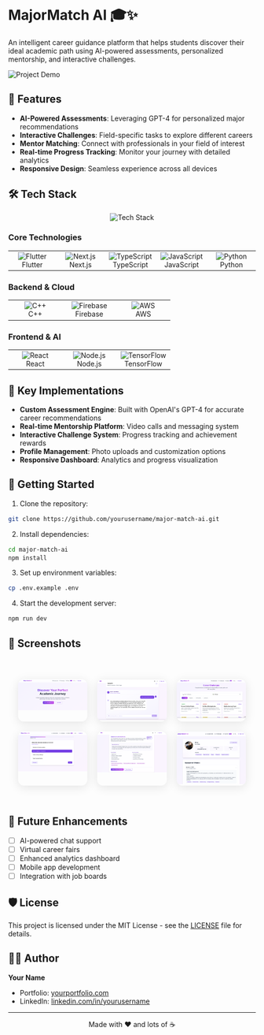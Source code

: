 # MajorMatch AI 🎓✨

An intelligent career guidance platform that helps students discover their ideal academic path using AI-powered assessments, personalized mentorship, and interactive challenges.

![Project Demo](demo.gif)

## 🚀 Features

- **AI-Powered Assessments**: Leveraging GPT-4 for personalized major recommendations
- **Interactive Challenges**: Field-specific tasks to explore different careers
- **Mentor Matching**: Connect with professionals in your field of interest
- **Real-time Progress Tracking**: Monitor your journey with detailed analytics
- **Responsive Design**: Seamless experience across all devices

## 🛠 Tech Stack

<div align="center">
  <img src="https://skillicons.dev/icons?i=flutter,nextjs,ts,js,python,cpp,firebase,aws,react,nodejs,tensorflow" alt="Tech Stack" />
</div>

### Core Technologies

<table>
  <tr>
    <td align="center" width="96">
      <img src="https://skillicons.dev/icons?i=flutter" width="48" height="48" alt="Flutter" />
      <br>Flutter
    </td>
    <td align="center" width="96">
      <img src="https://skillicons.dev/icons?i=nextjs" width="48" height="48" alt="Next.js" />
      <br>Next.js
    </td>
    <td align="center" width="96">
      <img src="https://skillicons.dev/icons?i=ts" width="48" height="48" alt="TypeScript" />
      <br>TypeScript
    </td>
    <td align="center" width="96">
      <img src="https://skillicons.dev/icons?i=js" width="48" height="48" alt="JavaScript" />
      <br>JavaScript
    </td>
    <td align="center" width="96">
      <img src="https://skillicons.dev/icons?i=python" width="48" height="48" alt="Python" />
      <br>Python
    </td>
  </tr>
</table>

### Backend & Cloud

<table>
  <tr>
    <td align="center" width="96">
      <img src="https://skillicons.dev/icons?i=cpp" width="48" height="48" alt="C++" />
      <br>C++
    </td>
    <td align="center" width="96">
      <img src="https://skillicons.dev/icons?i=firebase" width="48" height="48" alt="Firebase" />
      <br>Firebase
    </td>
    <td align="center" width="96">
      <img src="https://skillicons.dev/icons?i=aws" width="48" height="48" alt="AWS" />
      <br>AWS
    </td>
  </tr>
</table>

### Frontend & AI

<table>
  <tr>
    <td align="center" width="96">
      <img src="https://skillicons.dev/icons?i=react" width="48" height="48" alt="React" />
      <br>React
    </td>
    <td align="center" width="96">
      <img src="https://skillicons.dev/icons?i=nodejs" width="48" height="48" alt="Node.js" />
      <br>Node.js
    </td>
    <td align="center" width="96">
      <img src="https://skillicons.dev/icons?i=tensorflow" width="48" height="48" alt="TensorFlow" />
      <br>TensorFlow
    </td>
  </tr>
</table>

## 🌟 Key Implementations

- **Custom Assessment Engine**: Built with OpenAI's GPT-4 for accurate career recommendations
- **Real-time Mentorship Platform**: Video calls and messaging system
- **Interactive Challenge System**: Progress tracking and achievement rewards
- **Profile Management**: Photo uploads and customization options
- **Responsive Dashboard**: Analytics and progress visualization

## 🚀 Getting Started

1. Clone the repository:
```bash
git clone https://github.com/yourusername/major-match-ai.git
```

2. Install dependencies:
```bash
cd major-match-ai
npm install
```

3. Set up environment variables:
```bash
cp .env.example .env
```

4. Start the development server:
```bash
npm run dev
```

## 📱 Screenshots

<div class="screenshot-grid" style="display: grid; grid-template-columns: repeat(3, 1fr); gap: 20px; margin: 40px 0; background: var(--bg-gradient); padding: 20px; border-radius: 16px;">
    <div style="border-radius: 12px; overflow: hidden; box-shadow: 0 4px 20px rgba(0,0,0,0.1); transition: transform 0.3s;">
        <img src="frontend/src/assets/demo/home.png" alt="Home Dashboard" style="width: 100%; height: auto;" />
    </div>
    <div style="border-radius: 12px; overflow: hidden; box-shadow: 0 4px 20px rgba(0,0,0,0.1); transition: transform 0.3s;">
        <img src="frontend/src/assets/demo/aiassistant.png" alt="AI Assistant Interface" style="width: 100%; height: auto;" />
    </div>
    <div style="border-radius: 12px; overflow: hidden; box-shadow: 0 4px 20px rgba(0,0,0,0.1); transition: transform 0.3s;">
        <img src="frontend/src/assets/demo/careerchallenges.png" alt="Career Challenges" style="width: 100%; height: auto;" />
    </div>
    <div style="border-radius: 12px; overflow: hidden; box-shadow: 0 4px 20px rgba(0,0,0,0.1); transition: transform 0.3s;">
        <img src="frontend/src/assets/demo/assessmentquestions.png" alt="Assessment Questions" style="width: 100%; height: auto;" />
    </div>
    <div style="border-radius: 12px; overflow: hidden; box-shadow: 0 4px 20px rgba(0,0,0,0.1); transition: transform 0.3s;">
        <img src="frontend/src/assets/demo/assessmentresult.png" alt="Assessment Results" style="width: 100%; height: auto;" />
    </div>
    <div style="border-radius: 12px; overflow: hidden; box-shadow: 0 4px 20px rgba(0,0,0,0.1); transition: transform 0.3s;">
        <img src="frontend/src/assets/demo/profile.png" alt="User Profile" style="width: 100%; height: auto;" />
    </div>
</div>

## 🎯 Future Enhancements

- [ ] AI-powered chat support
- [ ] Virtual career fairs
- [ ] Enhanced analytics dashboard
- [ ] Mobile app development
- [ ] Integration with job boards

## 🛡️ License

This project is licensed under the MIT License - see the [LICENSE](LICENSE) file for details.

## 🙋‍♂️ Author

**Your Name**
- Portfolio: [yourportfolio.com](https://anubilegdemberel.com)
- LinkedIn: [linkedin.com/in/yourusername](https://www.linkedin.com/in/anu-bilegdemberel-445366318/)

---

<p align="center">Made with ❤️ and lots of ☕</p>
